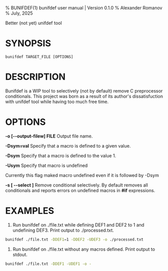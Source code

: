 % BUNIFDEF(1) bunifdef user manual | Version 0.1.0
% Alexander Romanov
% July, 2025

Better (not yet) unifdef tool

# SYNOPSIS

```
bunifdef TARGET_FILE [OPTIONS]
```

# DESCRIPTION

Bunifdef is a WIP tool to selectively (not by default) remove C preprocessor
conditionals. This project was born as a result of its author's dissatisfuction
with unifdef tool while having too much free time.

# OPTIONS

**-o [--output-filew] FILE**
Output file name.

**-Dsym=val**
Specify that a macro is defined to a given value.

**-Dsym**
Specify that a macro is defined to the value 1.

**-Usym**
Specify that macro is undefined

Currently this flag maked macro undefined even if it is followed by -Dsym

**-s [ --select ]**
Remove conditional selectively. By default removes all conditionals and
reports errors on undefined macros in **#if** expressions.

# EXAMPLES

1. Run bunifdef on ./file.txt while defining DEF1 and DEF2 to 1 and
   undefining DEF3. Print output to ./processed.txt.

```sh
bunifdef ./file.txt -DDEF1=1 -DDEF2 -UDEF3 -o ./processed.txt
```

1. Run bunifdef on ./file.txt without any macros defined.
   Print output to stdout.

```sh
bunifdef ./file.txt -DDEF1 -UDEF1 -o -
```
